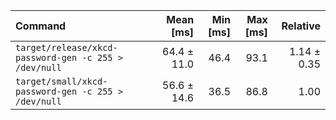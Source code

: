 | Command | Mean [ms] | Min [ms] | Max [ms] | Relative |
|:---|---:|---:|---:|---:|
| `target/release/xkcd-password-gen -c 255 > /dev/null` | 64.4 ± 11.0 | 46.4 | 93.1 | 1.14 ± 0.35 |
| `target/small/xkcd-password-gen -c 255 > /dev/null` | 56.6 ± 14.6 | 36.5 | 86.8 | 1.00 |
